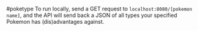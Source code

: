 #poketype
To run locally, send a GET request to  `localhost:8080/[pokemon name]`, and the API will send back a JSON of all types your specified Pokemon has (dis)advantages against.
